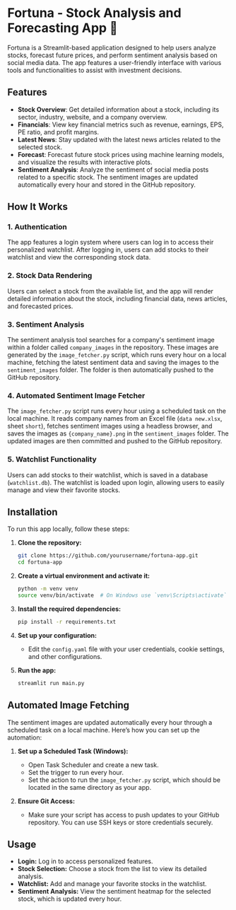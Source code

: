 # Fortuna - Stock Analysis and Forecasting App 💸

Fortuna is a Streamlit-based application designed to help users analyze stocks, forecast future prices, and perform sentiment analysis based on social media data. The app features a user-friendly interface with various tools and functionalities to assist with investment decisions.

## Features

- **Stock Overview**: Get detailed information about a stock, including its sector, industry, website, and a company overview.
- **Financials**: View key financial metrics such as revenue, earnings, EPS, PE ratio, and profit margins.
- **Latest News**: Stay updated with the latest news articles related to the selected stock.
- **Forecast**: Forecast future stock prices using machine learning models, and visualize the results with interactive plots.
- **Sentiment Analysis**: Analyze the sentiment of social media posts related to a specific stock. The sentiment images are updated automatically every hour and stored in the GitHub repository.

## How It Works

### 1. Authentication
The app features a login system where users can log in to access their personalized watchlist. After logging in, users can add stocks to their watchlist and view the corresponding stock data.

### 2. Stock Data Rendering
Users can select a stock from the available list, and the app will render detailed information about the stock, including financial data, news articles, and forecasted prices.

### 3. Sentiment Analysis
The sentiment analysis tool searches for a company's sentiment image within a folder called `company_images` in the repository. These images are generated by the `image_fetcher.py` script, which runs every hour on a local machine, fetching the latest sentiment data and saving the images to the `sentiment_images` folder. The folder is then automatically pushed to the GitHub repository.

### 4. Automated Sentiment Image Fetcher
The `image_fetcher.py` script runs every hour using a scheduled task on the local machine. It reads company names from an Excel file (`data new.xlsx`, sheet `short`), fetches sentiment images using a headless browser, and saves the images as `{company_name}.png` in the `sentiment_images` folder. The updated images are then committed and pushed to the GitHub repository.

### 5. Watchlist Functionality
Users can add stocks to their watchlist, which is saved in a database (`watchlist.db`). The watchlist is loaded upon login, allowing users to easily manage and view their favorite stocks.

## Installation

To run this app locally, follow these steps:

1. **Clone the repository:**
    ```bash
    git clone https://github.com/yourusername/fortuna-app.git
    cd fortuna-app
    ```

2. **Create a virtual environment and activate it:**
    ```bash
    python -m venv venv
    source venv/bin/activate  # On Windows use `venv\Scripts\activate`
    ```

3. **Install the required dependencies:**
    ```bash
    pip install -r requirements.txt
    ```

4. **Set up your configuration:**
   - Edit the `config.yaml` file with your user credentials, cookie settings, and other configurations.

5. **Run the app:**
    ```bash
    streamlit run main.py
    ```

## Automated Image Fetching

The sentiment images are updated automatically every hour through a scheduled task on a local machine. Here’s how you can set up the automation:

1. **Set up a Scheduled Task (Windows):**
   - Open Task Scheduler and create a new task.
   - Set the trigger to run every hour.
   - Set the action to run the `image_fetcher.py` script, which should be located in the same directory as your app.

2. **Ensure Git Access:**
   - Make sure your script has access to push updates to your GitHub repository. You can use SSH keys or store credentials securely.

## Usage

- **Login:** Log in to access personalized features.
- **Stock Selection:** Choose a stock from the list to view its detailed analysis.
- **Watchlist:** Add and manage your favorite stocks in the watchlist.
- **Sentiment Analysis:** View the sentiment heatmap for the selected stock, which is updated every hour.


